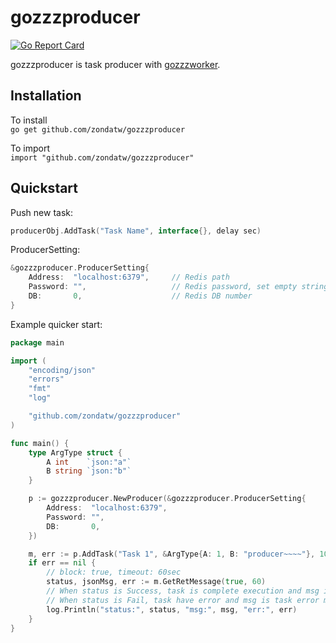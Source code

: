 # gozzzproducer

[![Go Report Card](https://goreportcard.com/badge/github.com/zondatw/gozzzproducer)](https://goreportcard.com/report/github.com/zondatw/gozzzproducer)

gozzzproducer is task producer with [gozzzworker](http://github.com/zondatw/gozzzworker).  

## Installation

To install  
`go get github.com/zondatw/gozzzproducer`  

To import  
`import "github.com/zondatw/gozzzproducer"`  

## Quickstart

Push new task:  
```go
producerObj.AddTask("Task Name", interface{}, delay sec)
```

ProducerSetting:  
```go
&gozzzproducer.ProducerSetting{
    Address:  "localhost:6379",     // Redis path
    Password: "",                   // Redis password, set empty string if no password
    DB:       0,                    // Redis DB number
}
```

Example quicker start:  
```go
package main

import (
	"encoding/json"
	"errors"
	"fmt"
	"log"

	"github.com/zondatw/gozzzproducer"
)

func main() {
	type ArgType struct {
		A int    `json:"a"`
		B string `json:"b"`
	}

	p := gozzzproducer.NewProducer(&gozzzproducer.ProducerSetting{
		Address:  "localhost:6379",
		Password: "",
		DB:       0,
	})

	m, err := p.AddTask("Task 1", &ArgType{A: 1, B: "producer~~~~"}, 10)
	if err == nil {
		// block: true, timeout: 60sec
		status, jsonMsg, err := m.GetRetMessage(true, 60)
		// When status is Success, task is complete execution and msg is task function return message
		// When status is Fail, task have error and msg is task error message
		log.Println("status:", status, "msg:", msg, "err:", err)
	}
}
```
